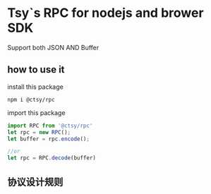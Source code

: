 # Tsy`s RPC for nodejs and brower SDK
Support both JSON AND Buffer
## how to use it
install this package
```shell
npm i @ctsy/rpc
```
import this package
```typescript
import RPC from '@ctsy/rpc'
let rpc = new RPC();
let buffer = rpc.encode();

//or
let rpc = RPC.decode(buffer)
```

## 协议设计规则
